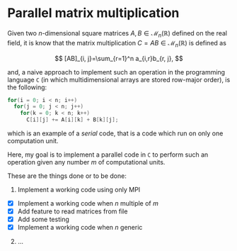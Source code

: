 # Parallel matrix multiplication
Given two $n$-dimensional square matrices $A, B \in\mathcal{M}_{n}(\mathbb{R})$ defined on the real field, it is know that the matrix multiplication $C=AB\in\mathcal{M}_n(\mathbb{R})$ is defined as

$$
[AB]_{i, j}=\sum_{r=1}^n a_{i,r}b_{r, j},
$$

and, a naive approach to implement such an operation in the programming language `C` (in which multidimensional arrays are stored row-major order), is the following:

```C
for(i = 0; i < n; i++)
  for(j = 0; j < n; j++)
    for(k = 0; k < n; k++)
      C[i][j] += A[i][k] + B[k][j];
 ```
 
which is an example of a *serial* code, that is a code which run on only one computation unit.
 
Here, my goal is to implement a parallel code in `C` to perform such an operation given any number $m$ of computational units.
 
These are the things done or to be done:
1. Implement a working code using only MPI
- [x] Implement a working code when $n$ multiple of $m$
- [x] Add feature to read matrices from file
- [x] Add some testing
- [x] Implement a working code when $n$ generic 
2. ...

